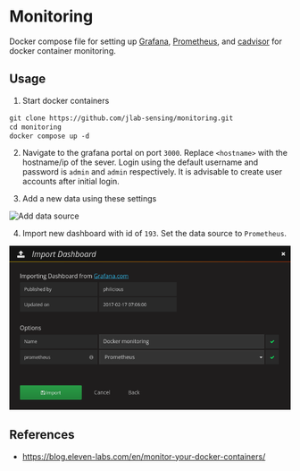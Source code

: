 # Monitoring

Docker compose file for setting up [Grafana](https://grafana.com/), [Prometheus](https://prometheus.io/), and [cadvisor](https://github.com/google/cadvisor) for docker container monitoring.

## Usage

1. Start docker containers

```
git clone https://github.com/jlab-sensing/monitoring.git
cd monitoring
docker compose up -d
```

2. Navigate to the grafana portal on port `3000`. Replace `<hostname>` with the hostname/ip of the sever. Login using the default username and password is `admin` and `admin` respectively. It is advisable to create user accounts after initial login.

3. Add a new data using these settings

![Add data source](images/add_data_source.pong)

4. Import new dashboard with id of `193`. Set the data source to `Prometheus`.

![Import Dashboard](images/import_dashboard.png)

## References

- https://blog.eleven-labs.com/en/monitor-your-docker-containers/
